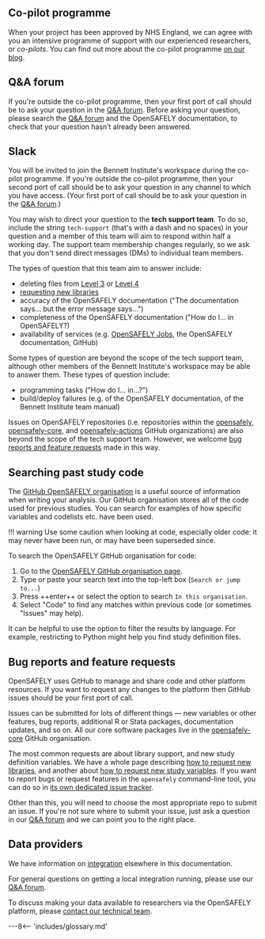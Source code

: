 ## Co-pilot programme

When your project has been approved by NHS England,
we can agree with you an intensive programme of support with our experienced researchers, or *co-pilots*.
You can find out more about the co-pilot programme [on our blog][the co-pilot programme].

[the co-pilot programme]: https://www.bennett.ox.ac.uk/blog/2021/08/opensafely-co-pilot-programme-assisting-users-on-their-opensafely-journey/

## Q&A forum

If you're outside the co-pilot programme,
then your first port of call should be to ask your question in the [Q&A forum][].
Before asking your question,
please search the [Q&A forum][] and the OpenSAFELY documentation,
to check that your question hasn’t already been answered.

[Q&A forum]: https://github.com/opensafely/documentation/discussions

## Slack

You will be invited to join the Bennett Institute's workspace during the co-pilot programme.
If you're outside the co-pilot programme,
then your second port of call should be to ask your question in any channel to which you have access.
(Your first port of call should be to ask your question in the [Q&A forum](#qa-forum).)

You may wish to direct your question to the **tech support team**.
To do so, include the string `tech-support` (that's with a dash and no spaces) in your question
and a member of this team will aim to respond within half a working day.
The support team membership changes regularly, so we ask that you don't send direct messages (DMs) to individual team members.

The types of question that this team aim to answer include:

* deleting files from [Level 3](security-levels.md#level-3) or [Level 4](security-levels.md#level-4)
* [requesting new libraries](requesting-libraries.md)
* accuracy of the OpenSAFELY documentation
  ("The documentation says... but the error message says...")
* completeness of the OpenSAFELY documentation
  ("How do I... in OpenSAFELY?)
* availability of services
  (e.g. [OpenSAFELY Jobs](https://jobs.opensafely.org/), the OpenSAFELY documentation, GitHub)

Some types of question are beyond the scope of the tech support team,
although other members of the Bennett Institute's workspace may be able to answer them.
These types of question include:

* programming tasks ("How do I... in...?")
* build/deploy failures
  (e.g. of the OpenSAFELY documentation, of the Bennett Institute team manual)

Issues on OpenSAFELY repositories
(i.e. repositories within the [opensafely][], [opensafely-core][], and [opensafely-actions][] GitHub organizations)
are also beyond the scope of the tech support team.
However, we welcome [bug reports and feature requests](#bug-reports-and-feature-requests) made in this way.

[opensafely]: https://github.com/opensafely
[opensafely-actions]: https://github.com/opensafely-actions
[opensafely-core]: https://github.com/opensafely-core

## Searching past study code

The [GitHub OpenSAFELY organisation](https://github.com/opensafely) is a useful source of information when writing your analysis.
Our GitHub organisation stores all of the code used for previous studies.
You can search for examples of how specific variables and codelists etc. have been used.

!!! warning
    Use some caution when looking at code, especially older code:
    it may never have been run, or may have been superseded since.

To search the OpenSAFELY GitHub organisation for code:

1. Go to the [OpenSAFELY GitHub organisation page](https://github.com/opensafely).
2. Type or paste your search text into the top-left box (`Search or jump to...`)
3. Press ++enter++ or select the option to search `In this organisation`.
4. Select "Code" to find any matches within previous code (or sometimes "Issues" may help).

It can be helpful to use the option to filter the results by language.
For example, restricting to Python might help you find study definition files.

## Bug reports and feature requests

OpenSAFELY uses GitHub to manage and share code and other platform resources. If you want to request any changes to the platform then GitHub issues should be your first port of call.

Issues can be submitted for lots of different things &mdash; new variables or other features, bug reports, additional R or Stata packages, documentation updates, and so on.  All our core software packages live in the [opensafely-core](https://github.com/opensafely-core/) GitHub organisation.

The most common requests are about library support, and new study definition variables. We have a whole page describing [how to request new libraries](requesting-libraries.md), and another about [how to request new study variables](requesting-variables.md). If you want to report bugs or request features in the `opensafely` command-line tool, you can do so in [its own dedicated issue tracker](https://github.com/opensafely-core/opensafely-cli/issues).

Other than this, you will need to choose the most appropriate repo to submit an issue. If you're not sure where to submit your issue, just ask a question in our [Q&A forum](https://github.com/opensafely/documentation/discussions) and we can point you to the right place.

## Data providers

We have information on [integration](system-integration.md) elsewhere in this documentation.

For general questions on getting a local integration running,
please use our [Q&A forum](https://github.com/opensafely/documentation/discussions).

To discuss making your data available to researchers via the OpenSAFELY
platform, please [contact our technical
team](mailto:tech@opensafely.org).

---8<-- 'includes/glossary.md'
